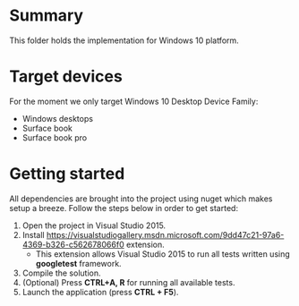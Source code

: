 # Summary

This folder holds the implementation for Windows 10 platform.

# Target devices

For the moment we only target Windows 10 Desktop Device Family:

* Windows desktops
* Surface book
* Surface book pro

# Getting started

All dependencies are brought into the project using nuget which makes setup a breeze. Follow the steps below in order to get started:

1. Open the project in Visual Studio 2015.
1. Install https://visualstudiogallery.msdn.microsoft.com/9dd47c21-97a6-4369-b326-c562678066f0 extension.
    * This extension allows Visual Studio 2015 to run all tests written using **googletest** framework.
1. Compile the solution.
1. (Optional) Press **CTRL+A, R** for running all available tests.
1. Launch the application (press **CTRL + F5**).